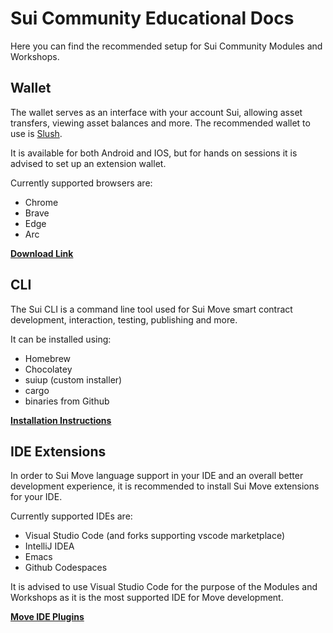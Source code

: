 # Sui Community Educational Docs

Here you can find the recommended setup for Sui Community Modules and Workshops.

## Wallet

The wallet serves as an interface with your account Sui, allowing asset transfers, viewing asset balances and more.
The recommended wallet to use is [Slush](https://slush.app/).

It is available for both Android and IOS, but for hands on sessions it is advised to set up an extension wallet.

Currently supported browsers are:

- Chrome
- Brave
- Edge
- Arc

[**Download Link**](https://slush.app/download)

## CLI

The Sui CLI is a command line tool used for Sui Move smart contract development, interaction, testing, publishing and more.

It can be installed using:

- Homebrew
- Chocolatey
- suiup (custom installer)
- cargo
- binaries from Github

[**Installation Instructions**](https://docs.sui.io/guides/developer/getting-started/sui-install)

## IDE Extensions

In order to Sui Move language support in your IDE and an overall better development experience, it is recommended to install Sui Move extensions for your IDE.

Currently supported IDEs are:
  
- Visual Studio Code (and forks supporting vscode marketplace)
- IntelliJ IDEA
- Emacs
- Github Codespaces

It is advised to use Visual Studio Code for the purpose of the Modules and Workshops as it is the most supported IDE for Move development.

[**Move IDE Plugins**](https://docs.sui.io/guides/developer/getting-started#move-ides-and-plugins)

